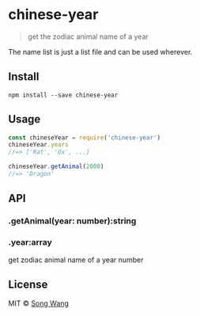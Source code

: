 # chinese-year
> get the zodiac animal name of a year

The name list is just a list file and can be used wherever.

## Install
```
npm install --save chinese-year
```

## Usage
```js
const chineseYear = require('chinese-year')
chineseYear.years
//=> ['Rat', 'Ox', ...]

chineseYear.getAnimal(2000)
//=> 'Dragon'
```

## API
### .getAnimal(year: number):string
### .year:array
get zodiac animal name of a year number

## License
MIT © [Song Wang](songwang.io)

